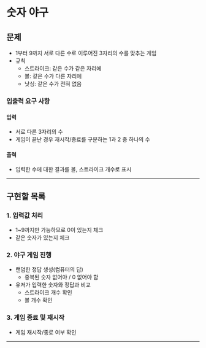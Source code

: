 # 숫자 야구

## 문제
- 1부터 9까지 서로 다른 수로 이루어진 3자리의 수를 맞추는 게임
- 규칙
    - 스트라이크: 같은 수가 같은 자리에
    - 볼: 같은 수가 다른 자리에
    - 낫싱: 같은 수가 전혀 없음


### 입출력 요구 사항

#### 입력

- 서로 다른 3자리의 수
- 게임이 끝난 경우 재시작/종료를 구분하는 1과 2 중 하나의 수

#### 출력

- 입력한 수에 대한 결과를 볼, 스트라이크 개수로 표시

 ---
 
## 구현할 목록
### 1. 입력값 처리
- 1~9까지만 가능하므로 0이 있는지 체크 
- 같은 숫자가 있는지 체크


### 2. 야구 게임 진행
- 랜덤한 정답 생성(컴퓨터의 답)
  - 중복된 숫자 없어야 / 0 없어야 함
- 유저가 입력한 숫자와 정답과 비교
  - 스트라이크 개수 확인
  - 볼 개수 확인
  

### 3. 게임 종료 및 재시작
- 게임 재시작/종료 여부 확인
--- 